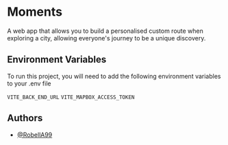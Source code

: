 # Moments

A web app that allows you to build a personalised custom route when exploring a city, allowing everyone's journey to be a unique discovery.

## Environment Variables

To run this project, you will need to add the following environment variables to your .env file

`VITE_BACK_END_URL`
`VITE_MAPBOX_ACCESS_TOKEN`

## Authors

- [@RobellA99](https://www.github.com/RobellA99)
